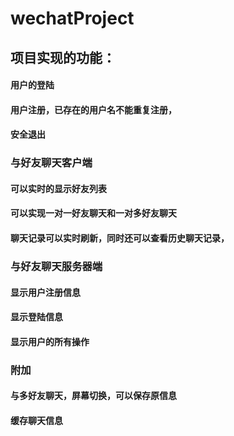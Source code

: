# wechatProject
## 项目实现的功能：
#### 用户的登陆
#### 用户注册，已存在的用户名不能重复注册，
#### 安全退出
### 与好友聊天客户端
#### 可以实时的显示好友列表
#### 可以实现一对一好友聊天和一对多好友聊天
#### 聊天记录可以实时刷新，同时还可以查看历史聊天记录，
### 与好友聊天服务器端
#### 显示用户注册信息
#### 显示登陆信息
#### 显示用户的所有操作

### 附加
#### 与多好友聊天，屏幕切换，可以保存原信息
#### 缓存聊天信息
